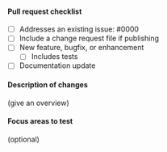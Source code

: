 #### Pull request checklist

- [ ] Addresses an existing issue: #0000
- [ ] Include a change request file if publishing <!-- see notes below -->
- [ ] New feature, bugfix, or enhancement
  - [ ] Includes tests
- [ ] Documentation update

#### Description of changes

(give an overview)

#### Focus areas to test

(optional)

<!--
For change request files, you need to use the `rush` tool. You can globally install it:

```
npm i -g @microsoft/rush
```

To generate a file, you simply run:

```
rush change
```

This will ask you questions about your change and create a json file under the `common/changes` folder. The comments you include in the file will show up in the public changelog notes, so please follow the existing conventions. Commit this file and include it in your PR.
-->
